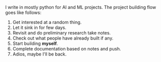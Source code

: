 I write in mostly python for AI and ML projects. The project building flow goes like follows:

1. Get interested at a random thing.
2. Let it sink in for few days.
3. Revisit and do preliminary research take notes.
4. Check out what people have already built if any.
5. Start building **myself**.
6. Complete documentation based on notes and push.
7. Adios, maybe I'll be back.
